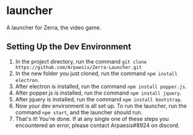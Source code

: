# launcher
A launcher for Zerra, the video game.

## Setting Up the Dev Environment
1. In the project directory, run the command `git clone https://github.com/Arpaesis/Zerra-Launcher.git`
1. In the new folder you just cloned, run the command ``npm install electron``.
1. After electron is installed, run the command ``npm install popper.js``.
1. After popper.js is installed, run the command ``npm install jquery``.
1. After jquery is installed, run the command ``npm install bootstrap``.
1. Now your dev environment is all set up. To run the launcher, run the command ``npm start``, and the launcher should run.
1. That's it! You're done. If at any single one of these steps you encountered an error, please contact Arpaesis#8924 on discord.

